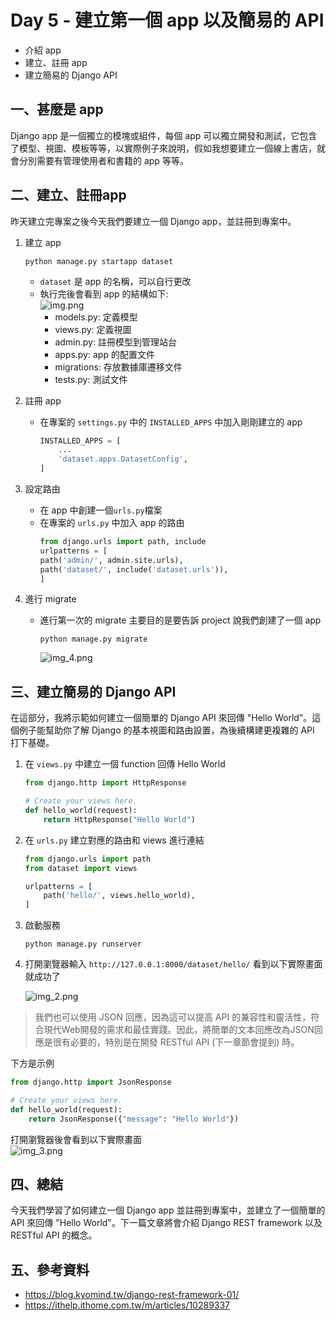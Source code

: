 # Day 5 - 建立第一個 app 以及簡易的 API
- 介紹 app
- 建立、註冊 app
- 建立簡易的 Django API

## 一、甚麼是 app
Django app 是一個獨立的模塊或組件，每個 app 可以獨立開發和測試，它包含了模型、視圖、模板等等，以實際例子來說明，假如我想要建立一個線上書店，就會分別需要有管理使用者和書籍的 app 等等。

## 二、建立、註冊app
昨天建立完專案之後今天我們要建立一個 Django app，並註冊到專案中。

1. 建立 app
    ```commandline
    python manage.py startapp dataset
    ```
    - `dataset` 是 app 的名稱，可以自行更改
    - 執行完後會看到 app 的結構如下:  
    ![img.png](https://github.com/David20001110/2024-iTome/blob/master/Day5/img.png?raw=true)
        - models.py: 定義模型
        - views.py: 定義視圖
        - admin.py: 註冊模型到管理站台
        - apps.py: app 的配置文件
        - migrations: 存放數據庫遷移文件
        - tests.py: 測試文件 
   

2. 註冊 app

    - 在專案的 `settings.py` 中的 `INSTALLED_APPS` 中加入剛剛建立的 app
        ```python
        INSTALLED_APPS = [
            ...
            'dataset.apps.DatasetConfig',
        ]
        ```


3. 設定路由
    - 在 app 中創建一個`urls.py`檔案
    - 在專案的 `urls.py` 中加入 app 的路由
        ```python
        from django.urls import path, include
        urlpatterns = [
        path('admin/', admin.site.urls),
        path('dataset/', include('dataset.urls')),
        ]
       ```
4. 進行 migrate
    - 進行第一次的 migrate 主要目的是要告訴 project 說我們創建了一個 app
        ```commandline
        python manage.py migrate
        ```
        ![img_4.png](https://github.com/David20001110/2024-iTome/blob/master/Day5/img_4.png?raw=true)

## 三、建立簡易的 Django API
在這部分，我將示範如何建立一個簡單的 Django API 來回傳 "Hello World"。這個例子能幫助你了解 Django 的基本視圖和路由設置，為後續構建更複雜的 API 打下基礎。

1. 在 `views.py` 中建立一個 function 回傳 Hello World
    ```python
    from django.http import HttpResponse

    # Create your views here.
    def hello_world(request):
        return HttpResponse("Hello World")
   ```
2. 在 `urls.py` 建立對應的路由和 views 進行連結
    ```python
    from django.urls import path
    from dataset import views

    urlpatterns = [
        path('hello/', views.hello_world),
    ]
    ```
3. 啟動服務
    ```commandline
    python manage.py runserver
    ```
   
4. 打開瀏覽器輸入 `http://127.0.0.1:8000/dataset/hello/` 看到以下實際畫面就成功了  

    ![img_2.png](https://github.com/David20001110/2024-iTome/blob/master/Day5/img_2.png?raw=true)

> 我們也可以使用 JSON 回應，因為這可以提高 API 的兼容性和靈活性，符合現代Web開發的需求和最佳實踐。因此，將簡單的文本回應改為JSON回應是很有必要的，特別是在開發 RESTful API (下一章節會提到) 時。

下方是示例
```python
from django.http import JsonResponse

# Create your views here.
def hello_world(request):
    return JsonResponse({"message": "Hello World"})
```
打開瀏覽器後會看到以下實際畫面  
![img_3.png](https://github.com/David20001110/2024-iTome/blob/master/Day5/img_3.png?raw=true)

## 四、總結
今天我們學習了如何建立一個 Django app 並註冊到專案中，並建立了一個簡單的 API 來回傳 "Hello World"。下一篇文章將會介紹 Django REST framework 以及 RESTful API 的概念。

## 五、參考資料
- https://blog.kyomind.tw/django-rest-framework-01/
- https://ithelp.ithome.com.tw/m/articles/10289337